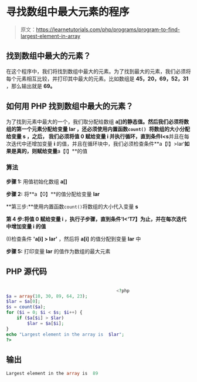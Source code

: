 # 寻找数组中最大元素的程序

> 原文：<https://learnetutorials.com/php/programs/program-to-find-largest-element-in-array>

## 找到数组中最大的元素？

在这个程序中，我们将找到数组中最大的元素。为了找到最大的元素，我们必须将每个元素相互比较，并打印其中最大的元素。比如数组是 **45，20，69，52，31** ，那么输出就是 **69。**

## 如何用 PHP 找到数组中最大的元素？

为了找到元素中最大的一个，我们取分配给数组 **a[]的静态值。**然后我们必须将数组的第一个元素分配给变量 **lar** ，还必须使用内置函数`count() `将数组的大小分配给变量 **s** ，之后， 我们必须将值 **0** 赋给变量 **i** 并执行循环，直到条件**I<s**并且在每次迭代中还增加变量 **i** 的值，并且在循环块中，我们必须检查条件**a【I】>lar‘**如果是真的，则赋给变量**a【I】**的值

### 算法

**步骤 1:** 用值初始化数组 **a[]**

**步骤 2:** 将**a【0】**的值分配给变量 **lar**

**第三步:**使用内置函数`count()`将数组的大小代入变量 **s**

**第 4 步:**将值 **0** 赋给变量 **i** ，执行子步骤，直到条件**‘I<‘T7】为止，并在每次迭代中增加变量 **i** 的值**

(I)检查条件 **'a[i] > lar'** ，然后将 **a[i]** 的值分配到变量 **lar** 中

**步骤 5:** 打印变量 **lar** 的值作为数组的最大元素

## PHP 源代码

```php

                                          <?php
$a = array(10, 30, 89, 64, 23);
$lar = $a[0];
$s = count($a);
for ($i = 0; $i < $s; $i++) {
    if ($a[$i] > $lar)
        $lar = $a[$i];
}
echo "Largest element in the array is  $lar";
?> 

```

## 输出

```php
Largest element in the array is  89
```